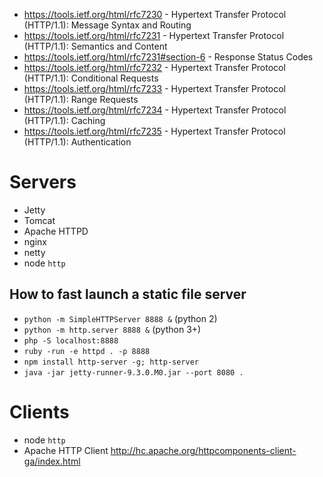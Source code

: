 - https://tools.ietf.org/html/rfc7230 - Hypertext Transfer Protocol (HTTP/1.1): Message Syntax and Routing
- https://tools.ietf.org/html/rfc7231 - Hypertext Transfer Protocol (HTTP/1.1): Semantics and Content
- https://tools.ietf.org/html/rfc7231#section-6 - Response Status Codes
- https://tools.ietf.org/html/rfc7232 - Hypertext Transfer Protocol (HTTP/1.1): Conditional Requests
- https://tools.ietf.org/html/rfc7233 - Hypertext Transfer Protocol (HTTP/1.1): Range Requests
- https://tools.ietf.org/html/rfc7234 - Hypertext Transfer Protocol (HTTP/1.1): Caching
- https://tools.ietf.org/html/rfc7235 - Hypertext Transfer Protocol (HTTP/1.1): Authentication

# Servers

- Jetty
- Tomcat
- Apache HTTPD
- nginx
- netty
- node `http`

## How to fast launch a static file server
- `python -m SimpleHTTPServer 8888 &` (python 2)
- `python -m http.server 8888 &` (python 3+)
- `php -S localhost:8888`
- `ruby -run -e httpd . -p 8888`
- `npm install http-server -g; http-server`
- `java -jar jetty-runner-9.3.0.M0.jar --port 8080 .`

# Clients
- node `http`
- Apache HTTP Client http://hc.apache.org/httpcomponents-client-ga/index.html
